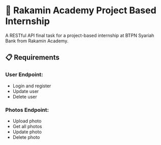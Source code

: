 ﻿# 🎯 Rakamin Academy Project Based Internship
A RESTful API final task for a project-based internship at BTPN Syariah Bank from Rakamin Academy.

## 📋 Requirements
### User Endpoint:
- Login and register
- Update user
- Delete user
### Photos Endpoint:
- Upload photo
- Get all photos
- Update photo
- Delete photo
